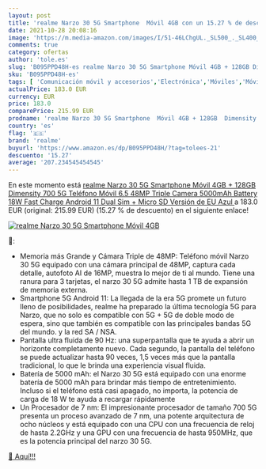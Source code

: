 ```yaml
---
layout: post
title: 'realme Narzo 30 5G Smartphone  Móvil 4GB con un 15.27 % de descuento'
date: 2021-10-28 20:08:16
image: 'https://m.media-amazon.com/images/I/51-46LChgUL._SL500_._SL400_.jpg'
comments: true
category: ofertas
author: 'tole.es'
slug: 'B095PPD48H-es realme Narzo 30 5G Smartphone Móvil 4GB + 128GB Dimensity...'
sku: 'B095PPD48H-es'
tags: [ 'Comunicación móvil y accesorios','Electrónica','Móviles','Móviles y smartphones libres','android','realme', ]
actualPrice: 183.0 EUR
currency: EUR
price: 183.0
comparePrice: 215.99 EUR
prodname: 'realme Narzo 30 5G Smartphone  Móvil 4GB + 128GB  Dimensity 700 5G Teléfono Móvil 6.5     48MP Triple Camera  5000mAh Battery  18W Fast Charge  Android 11  Dual Sim + Micro SD  Versión de EU  Azul '
country: 'es'
flag: '🇪🇸'
brand: 'realme'
buyurl: 'https://www.amazon.es/dp/B095PPD48H/?tag=tolees-21'
descuento: '15.27'
average: '207.234545454545'
---
```


En este momento está [realme Narzo 30 5G Smartphone  Móvil 4GB + 128GB  Dimensity 700 5G Teléfono Móvil 6.5     48MP Triple Camera  5000mAh Battery  18W Fast Charge  Android 11  Dual Sim + Micro SD  Versión de EU  Azul ](https://www.amazon.es/dp/B095PPD48H/?tag=tolees-21) a 183.0 EUR (original: 215.99 EUR) (15.27 %  de descuento) en el siguiente enlace!

[![realme Narzo 30 5G Smartphone  Móvil 4GB](https://m.media-amazon.com/images/I/51-46LChgUL._SL500_._SL400_.jpg)](https://www.amazon.es/dp/B095PPD48H/?tag=tolees-21)

🔎:

- Memoria más Grande y Cámara Triple de 48MP: Teléfono móvil Narzo 30 5G equipado con una cámara principal de 48MP, captura cada detalle, autofoto AI de 16MP, muestra lo mejor de ti al mundo. Tiene una ranura para 3 tarjetas, el narzo 30 5G admite hasta 1 TB de expansión de memoria externa.
- Smartphone 5G Android 11: La llegada de la era 5G promete un futuro lleno de posibilidades, realme ha preparado la última tecnología 5G para Narzo, que no solo es compatible con 5G + 5G de doble modo de espera, sino que también es compatible con las principales bandas 5G del mundo. y la red SA / NSA.
- Pantalla ultra fluida de 90 Hz: una superpantalla que te ayuda a abrir un horizonte completamente nuevo. Cada segundo, la pantalla del teléfono se puede actualizar hasta 90 veces, 1,5 veces más que la pantalla tradicional, lo que le brinda una experiencia visual fluida.
- Batería de 5000 mAh: el Narzo 30 5G está equipado con una enorme batería de 5000 mAh para brindar más tiempo de entretenimiento. Incluso si el teléfono está casi apagado, no importa, la potencia de carga de 18 W te ayuda a recargar rápidamente
- Un Procesador de 7 nm: El impresionante procesador de tamaño 700 5G presenta un proceso avanzado de 7 nm, una potente arquitectura de ocho núcleos y está equipado con una CPU con una frecuencia de reloj de hasta 2.2GHz y una GPU con una frecuencia de hasta 950MHz, que es la potencia principal del narzo 30 5G.

[🛒 Aquí!!!](https://www.amazon.es/dp/B095PPD48H/?tag=tolees-21)
